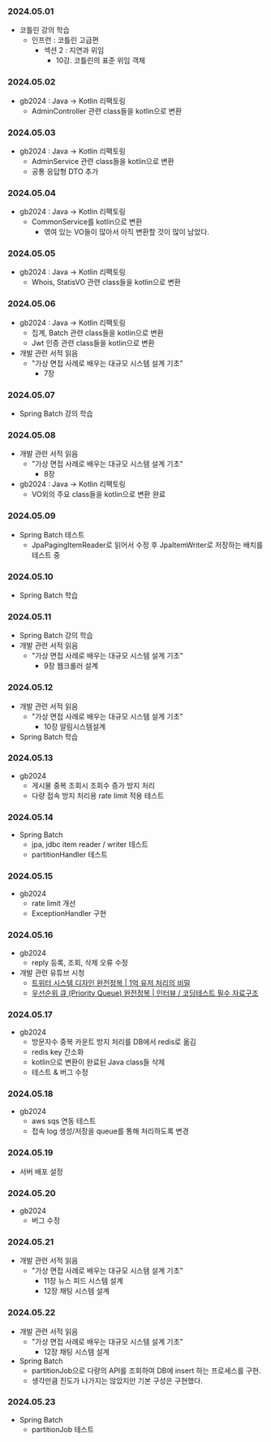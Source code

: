 ### 2024.05.01
- 코틀린 강의 학습
  - 인프런 : 코틀린 고급편
    - 섹션 2 : 지연과 위임
      - 10강. 코틀린의 표준 위임 객체

### 2024.05.02
- gb2024 : Java -> Kotlin 리팩토링
  - AdminController 관련 class들을 kotlin으로 변환

### 2024.05.03
- gb2024 : Java -> Kotlin 리팩토링
  - AdminService 관련 class들을 kotlin으로 변환
  - 공통 응답형 DTO 추가

### 2024.05.04
- gb2024 : Java -> Kotlin 리팩토링
  - CommonService를 kotlin으로 변환
    - 엮여 있는 VO들이 많아서 아직 변환할 것이 많이 남았다.

### 2024.05.05
- gb2024 : Java -> Kotlin 리팩토링
  - Whois, StatisVO 관련 class들을 kotlin으로 변환

### 2024.05.06
- gb2024 : Java -> Kotlin 리팩토링
  - 집계, Batch 관련 class들을 kotlin으로 변환
  - Jwt 인증 관련 class들을 kotlin으로 변환
- 개발 관련 서적 읽음
  - "가상 면접 사례로 배우는 대규모 시스템 설계 기초"
    - 7장

### 2024.05.07
- Spring Batch 강의 학습

### 2024.05.08
- 개발 관련 서적 읽음
  - "가상 면접 사례로 배우는 대규모 시스템 설계 기초"
    - 8장
- gb2024 : Java -> Kotlin 리팩토링
  - VO외의 주요 class들을 kotlin으로 변환 완료

### 2024.05.09
- Spring Batch 테스트
  - JpaPagingItemReader로 읽어서 수정 후 JpaItemWriter로 저장하는 배치를 테스트 중

### 2024.05.10
- Spring Batch 학습

### 2024.05.11
- Spring Batch 강의 학습
- 개발 관련 서적 읽음
  - "가상 면접 사례로 배우는 대규모 시스템 설계 기초"
    - 9장 웹크롤러 설계

### 2024.05.12
- 개발 관련 서적 읽음
  - "가상 면접 사례로 배우는 대규모 시스템 설계 기초"
    - 10장 알림시스템설계
- Spring Batch 학습

### 2024.05.13
- gb2024
  - 게시물 중복 조회시 조회수 증가 방지 처리
  - 다량 접속 방지 처리용 rate limit 적용 테스트

### 2024.05.14
- Spring Batch
  - jpa, jdbc item reader / writer 테스트
  - partitionHandler 테스트

### 2024.05.15
- gb2024
  - rate limit 개선
  - ExceptionHandler 구현

### 2024.05.16
- gb2024
  - reply 등록, 조회, 삭제 오류 수정
- 개발 관련 유튜브 시청
  - [트위터 시스템 디자인 완전정복 | 1억 유저 처리의 비밀](https://youtu.be/6QwqtdBx0oE?si=Z_kdH7c63qT7AwcT)
  - [우선순위 큐 (Priority Queue) 완전정복 | 인터뷰 / 코딩테스트 필수 자료구조](https://youtu.be/lBjTv-rGTf4?si=aCdz5WbrStu_qaUO)

### 2024.05.17
- gb2024
  - 방문자수 중복 카운트 방지 처리를 DB에서 redis로 옮김
  - redis key 간소화
  - kotlin으로 변환이 완료된 Java class들 삭제
  - 테스트 & 버그 수정

### 2024.05.18
- gb2024
  - aws sqs 연동 테스트
  - 접속 log 생성/저장을 queue를 통해 처리하도록 변경

### 2024.05.19
- 서버 배포 설정

### 2024.05.20
- gb2024
  - 버그 수정

### 2024.05.21
- 개발 관련 서적 읽음
  - "가상 면접 사례로 배우는 대규모 시스템 설계 기초"
    - 11장 뉴스 피드 시스템 설계
    - 12장 채팅 시스템 설계

### 2024.05.22
- 개발 관련 서적 읽음
  - "가상 면접 사례로 배우는 대규모 시스템 설계 기초"
    - 12장 채팅 시스템 설계
- Spring Batch
  - partitionJob으로 다량의 API를 조회하여 DB에 insert 하는 프로세스를 구현.
  - 생각만큼 진도가 나가지는 않았지만 기본 구성은 구현했다.

### 2024.05.23
- Spring Batch
  - partitionJob 테스트

